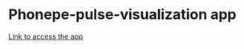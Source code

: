 # Phonepe-pulse-visualization app #

[Link to access the app](https://meetarthi-phonepe-pulse-visualization-phonepe-25s9rd.streamlit.app/)
